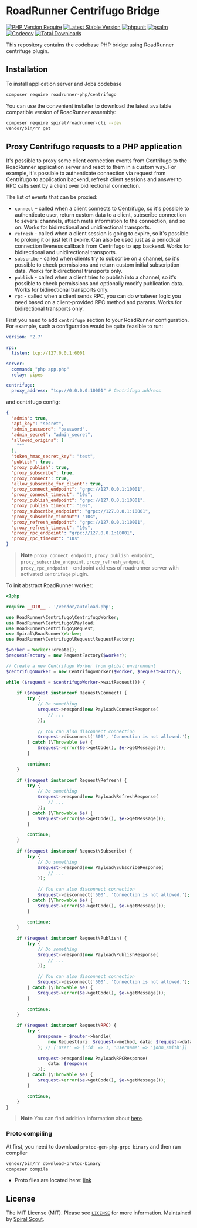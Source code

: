 # RoadRunner Centrifugo Bridge

[![PHP Version Require](https://poser.pugx.org/roadrunner-php/centrifugo/require/php)](https://packagist.org/packages/roadrunner-php/centrifugo)
[![Latest Stable Version](https://poser.pugx.org/roadrunner-php/centrifugo/v/stable)](https://packagist.org/packages/roadrunner-php/centrifugo)
[![phpunit](https://github.com/roadrunner-php/centrifugo/actions/workflows/phpunit.yml/badge.svg)](https://github.com/roadrunner-php/centrifugo/actions)
[![psalm](https://github.com/roadrunner-php/centrifugo/actions/workflows/psalm.yml/badge.svg)](https://github.com/roadrunner-php/centrifugo/actions)
[![Codecov](https://codecov.io/gh/roadrunner-php/centrifugo/branch/master/graph/badge.svg)](https://codecov.io/gh/roadrunner-php/centrifugo/)
[![Total Downloads](https://poser.pugx.org/roadrunner-php/centrifugo/downloads)](https://packagist.org/packages/roadrunner-php/centrifugo)

This repository contains the codebase PHP bridge using RoadRunner centrifuge plugin.

## Installation

To install application server and Jobs codebase

```bash
composer require roadrunner-php/centrifugo
```

You can use the convenient installer to download the latest available compatible version of RoadRunner assembly:

```bash
composer require spiral/roadrunner-cli --dev
vendor/bin/rr get
```

## Proxy Centrifugo requests to a PHP application

It's possible to proxy some client connection events from Centrifugo to the RoadRunner application server and react to
them in a custom way. For example, it's possible to authenticate connection via request from Centrifugo to application
backend, refresh client sessions and answer to RPC calls sent by a client over bidirectional connection.

The list of events that can be proxied:

* `connect` – called when a client connects to Centrifugo, so it's possible to authenticate user, return custom data to a
client, subscribe connection to several channels, attach meta information to the connection, and so on. Works for
bidirectional and unidirectional transports.
* `refresh` - called when a client session is going to expire, so it's possible to prolong it or just let it expire. Can
also be used just as a periodical connection liveness callback from Centrifugo to app backend. Works for bidirectional
and unidirectional transports.
* `subscribe` - called when clients try to subscribe on a channel, so it's possible to check permissions and return custom
initial subscription data. Works for bidirectional transports only.
* `publish` - called when a client tries to publish into a channel, so it's possible to check permissions and optionally
modify publication data. Works for bidirectional transports only.
* `rpc` - called when a client sends RPC, you can do whatever logic you need based on a client-provided RPC method and
params. Works for bidirectional transports only.

First you need to add `centrifuge` section to your RoadRunner configuration. For example, such a configuration
would be quite feasible to run:

```yaml
version: '2.7'

rpc:
  listen: tcp://127.0.0.1:6001

server:
  command: "php app.php"
  relay: pipes

centrifuge:
  proxy_address: "tcp://0.0.0.0:10001" # Centrifugo address
```

and centrifugo config:

```json
{
  "admin": true,
  "api_key": "secret",
  "admin_password": "password",
  "admin_secret": "admin_secret",
  "allowed_origins": [
    "*"
  ],
  "token_hmac_secret_key": "test",
  "publish": true,
  "proxy_publish": true,
  "proxy_subscribe": true,
  "proxy_connect": true,
  "allow_subscribe_for_client": true,
  "proxy_connect_endpoint": "grpc://127.0.0.1:10001",
  "proxy_connect_timeout": "10s",
  "proxy_publish_endpoint": "grpc://127.0.0.1:10001",
  "proxy_publish_timeout": "10s",
  "proxy_subscribe_endpoint": "grpc://127.0.0.1:10001",
  "proxy_subscribe_timeout": "10s",
  "proxy_refresh_endpoint": "grpc://127.0.0.1:10001",
  "proxy_refresh_timeout": "10s",
  "proxy_rpc_endpoint": "grpc://127.0.0.1:10001",
  "proxy_rpc_timeout": "10s"
}
```

> **Note**
> `proxy_connect_endpoint`, `proxy_publish_endpoint`, `proxy_subscribe_endpoint`, `proxy_refresh_endpoint`,
> `proxy_rpc_endpoint` - endpoint address of roadrunner server with activated `centrifuge` plugin.

To init abstract RoadRunner worker:

```php
<?php

require __DIR__ . '/vendor/autoload.php';

use RoadRunner\Centrifugo\CentrifugoWorker;
use RoadRunner\Centrifugo\Payload;
use RoadRunner\Centrifugo\Request;
use Spiral\RoadRunner\Worker;
use RoadRunner\Centrifugo\Request\RequestFactory;

$worker = Worker::create();
$requestFactory = new RequestFactory($worker);

// Create a new Centrifugo Worker from global environment
$centrifugoWorker = new CentrifugoWorker($worker, $requestFactory);

while ($request = $centrifugoWorker->waitRequest()) {
    
    if ($request instanceof Request\Connect) {
        try {
            // Do something
            $request->respond(new Payload\ConnectResponse(
                // ...
            ));
            
            // You can also disconnect connection
            $request->disconnect('500', 'Connection is not allowed.');
        } catch (\Throwable $e) {
            $request->error($e->getCode(), $e->getMessage());
        }

        continue;
    }
    
    if ($request instanceof Request\Refresh) {
        try {
            // Do something
            $request->respond(new Payload\RefreshResponse(
                // ...
            ));
        } catch (\Throwable $e) {
            $request->error($e->getCode(), $e->getMessage());
        }

        continue;
    }
    
    if ($request instanceof Request\Subscribe) {
        try {
            // Do something
            $request->respond(new Payload\SubscribeResponse(
                // ...
            ));
            
            // You can also disconnect connection
            $request->disconnect('500', 'Connection is not allowed.');
        } catch (\Throwable $e) {
            $request->error($e->getCode(), $e->getMessage());
        }

        continue;
    }
    
    if ($request instanceof Request\Publish) {
        try {
            // Do something
            $request->respond(new Payload\PublishResponse(
                // ...
            ));
            
            // You can also disconnect connection
            $request->disconnect('500', 'Connection is not allowed.');
        } catch (\Throwable $e) {
            $request->error($e->getCode(), $e->getMessage());
        }

        continue;
    }
    
    if ($request instanceof Request\RPC) {
        try {
            $response = $router->handle(
                new Request(uri: $request->method, data: $request->data)
            ); // ['user' => ['id' => 1, 'username' => 'john_smith']]
            
            $request->respond(new Payload\RPCResponse(
                data: $response
            ));
        } catch (\Throwable $e) {
            $request->error($e->getCode(), $e->getMessage());
        }

        continue;
    }
}
```

> **Note**
> You can find addition information about [here](https://centrifugal.dev/docs/server/proxy).

### Proto compiling

At first, you need to download `protoc-gen-php-grpc binary` and then run compiler

```bash
vendor/bin/rr download-protoc-binary
composer compile
```

- Proto files are located here: [link](https://buf.build/roadrunner-server/api/docs/main:centrifugal.centrifugo.proxy)

## License

The MIT License (MIT). Please see [`LICENSE`](./LICENSE) for more information. Maintained
by [Spiral Scout](https://spiralscout.com).


